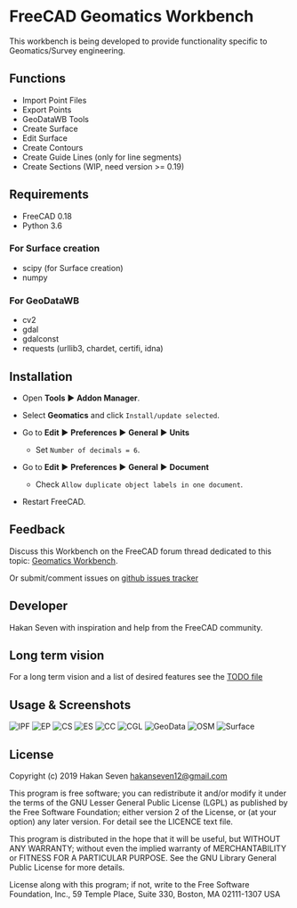 # FreeCAD Geomatics Workbench
This workbench is being developed to provide functionality specific to Geomatics/Survey engineering.

## Functions
* Import Point Files  
* Export Points  
* GeoDataWB Tools
* Create Surface  
* Edit Surface  
* Create Contours  
* Create Guide Lines  (only for line segments)
* Create Sections (WIP, need version >= 0.19)

## Requirements
* FreeCAD 0.18  
* Python 3.6  
### For Surface creation 
* scipy (for Surface creation)
* numpy
### For GeoDataWB 
* cv2
* gdal
* gdalconst
* requests (urllib3, chardet, certifi, idna)

## Installation
* Open **Tools** :arrow_forward: **Addon Manager**.

* Select **Geomatics** and click `Install/update selected`.  

* Go to **Edit** :arrow_forward: **Preferences** :arrow_forward: **General** :arrow_forward: **Units**  
  * Set `Number of decimals = 6`.  

* Go to **Edit** :arrow_forward: **Preferences** :arrow_forward: **General** :arrow_forward: **Document**  
  * Check `Allow duplicate object labels in one document`.  

* Restart FreeCAD.

## Feedback 
Discuss this Workbench on the FreeCAD forum thread dedicated to this topic: 
[Geomatics Workbench](https://forum.freecadweb.org/viewtopic.php?f=8&t=34371).

Or submit/comment issues on [github issues tracker](https://github.com/HakanSeven12/FreeCAD-Geomatics-Workbench/issues)

## Developer 
Hakan Seven with inspiration and help from the FreeCAD community.

## Long term vision 
For a long term vision and a list of desired features see the [TODO file](https://github.com/HakanSeven12/FreeCAD-Geomatics-Workbench/blob/master/TODO.md)

## Usage & Screenshots
![IPF](https://user-images.githubusercontent.com/3831435/59975941-f9e35800-95c6-11e9-9afc-05f5a5d0bf2d.gif)
![EP](https://user-images.githubusercontent.com/3831435/59975942-f9e35800-95c6-11e9-995d-4263f34f6f87.gif)
![CS](https://user-images.githubusercontent.com/3831435/59975943-f9e35800-95c6-11e9-99d3-65282669817b.gif)
![ES](https://user-images.githubusercontent.com/3831435/59975944-fa7bee80-95c6-11e9-8b47-a2f583fa25a6.gif)
![CC](https://user-images.githubusercontent.com/3831435/59975946-fa7bee80-95c6-11e9-8e2f-7bdffac13d01.gif)
![CGL](https://user-images.githubusercontent.com/3831435/58638005-76eb1c80-82fc-11e9-83bd-49dbb06d9202.png)
![GeoData](https://user-images.githubusercontent.com/3831435/59973802-212d2b80-95ad-11e9-919f-8cf3f75cb375.png)
![OSM](https://user-images.githubusercontent.com/3831435/59843173-ad96de80-9360-11e9-9c6a-153449516a7f.png)
![Surface](https://user-images.githubusercontent.com/3831435/59920075-fff40000-9431-11e9-8411-b13032364f28.gif)

## License
Copyright (c) 2019 Hakan Seven <hakanseven12@gmail.com>

This program is free software; you can redistribute it and/or modify it under the terms of the GNU Lesser General Public License (LGPL) as published by the Free Software Foundation; either version 2 of the License, or (at your option) any later version. For detail see the LICENCE text file.

This program is distributed in the hope that it will be useful, but WITHOUT ANY WARRANTY; without even the implied warranty of MERCHANTABILITY or FITNESS FOR A PARTICULAR PURPOSE.  See the GNU Library General Public License for more details.

License along with this program; if not, write to the Free Software Foundation, Inc., 59 Temple Place, Suite 330, Boston, MA  02111-1307 USA
